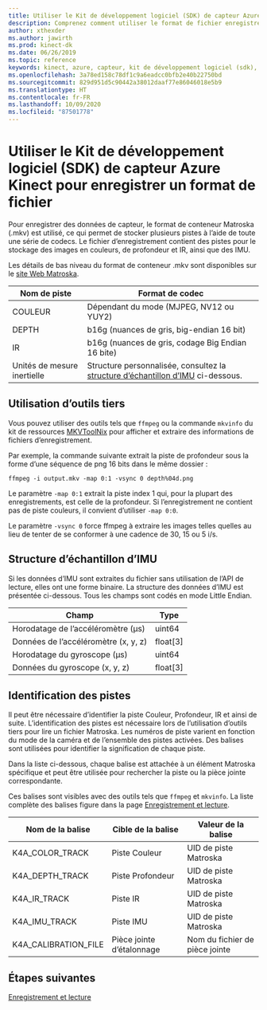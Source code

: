 ```yaml
---
title: Utiliser le Kit de développement logiciel (SDK) de capteur Azure Kinect pour enregistrer un format de fichier
description: Comprenez comment utiliser le format de fichier enregistré du Kit de développement logiciel (SDK) de capteur Azure Kinect.
author: xthexder
ms.author: jawirth
ms.prod: kinect-dk
ms.date: 06/26/2019
ms.topic: reference
keywords: kinect, azure, capteur, kit de développement logiciel (sdk), profondeur, rvb, enregistrement, lecture, matroska, mkv
ms.openlocfilehash: 3a78ed158c78df1c9a6eadcc0bfb2e40b22750bd
ms.sourcegitcommit: 829d951d5c90442a38012daaf77e86046018e5b9
ms.translationtype: HT
ms.contentlocale: fr-FR
ms.lasthandoff: 10/09/2020
ms.locfileid: "87501778"
---
```

# <a name="use-azure-kinect-sensor-sdk-to-record-file-format"></a>Utiliser le Kit de développement logiciel (SDK) de capteur Azure Kinect pour enregistrer un format de fichier

Pour enregistrer des données de capteur, le format de conteneur Matroska (.mkv) est utilisé, ce qui permet de stocker plusieurs pistes à l’aide de toute une série de codecs. Le fichier d’enregistrement contient des pistes pour le stockage des images en couleurs, de profondeur et IR, ainsi que des IMU.

Les détails de bas niveau du format de conteneur .mkv sont disponibles sur le [site Web Matroska](https://www.matroska.org/index.html).

| Nom de piste | Format de codec                          |
|------------|---------------------------------------|
| COULEUR      | Dépendant du mode (MJPEG, NV12 ou YUY2) |
| DEPTH      | b16g (nuances de gris, big-endian 16 bit)   |
| IR         | b16g (nuances de gris, codage Big Endian 16 bite)   |
| Unités de mesure inertielle        | Structure personnalisée, consultez la [structure d’échantillon d’IMU](record-file-format.md#imu-sample-structure) ci-dessous. |

## <a name="using-third-party-tools"></a>Utilisation d’outils tiers

Vous pouvez utiliser des outils tels que `ffmpeg` ou la commande `mkvinfo` du kit de ressources [MKVToolNix](https://mkvtoolnix.download/) pour afficher et extraire des informations de fichiers d’enregistrement.

Par exemple, la commande suivante extrait la piste de profondeur sous la forme d’une séquence de png 16 bits dans le même dossier :

```
ffmpeg -i output.mkv -map 0:1 -vsync 0 depth%04d.png
```

Le paramètre `-map 0:1` extrait la piste index 1 qui, pour la plupart des enregistrements, est celle de la profondeur. Si l’enregistrement ne contient pas de piste couleurs, il convient d’utiliser `-map 0:0`.

Le paramètre `-vsync 0` force ffmpeg à extraire les images telles quelles au lieu de tenter de se conformer à une cadence de 30, 15 ou 5 i/s.

## <a name="imu-sample-structure"></a>Structure d’échantillon d’IMU

Si les données d’IMU sont extraites du fichier sans utilisation de l’API de lecture, elles ont une forme binaire.
La structure des données d’IMU est présentée ci-dessous. Tous les champs sont codés en mode Little Endian.

| Champ                        | Type     |
|------------------------------|----------|
| Horodatage de l’accéléromètre (μs) | uint64   |
| Données de l’accéléromètre (x, y, z) | float[3] |
| Horodatage du gyroscope (μs)     | uint64   |
| Données du gyroscope (x, y, z)     | float[3] |

## <a name="identifying-tracks"></a>Identification des pistes

Il peut être nécessaire d’identifier la piste Couleur, Profondeur, IR et ainsi de suite. L’identification des pistes est nécessaire lors de l’utilisation d’outils tiers pour lire un fichier Matroska.
Les numéros de piste varient en fonction du mode de la caméra et de l’ensemble des pistes activées. Des balises sont utilisées pour identifier la signification de chaque piste.

Dans la liste ci-dessous, chaque balise est attachée à un élément Matroska spécifique et peut être utilisée pour rechercher la piste ou la pièce jointe correspondante.

Ces balises sont visibles avec des outils tels que `ffmpeg` et `mkvinfo`.
La liste complète des balises figure dans la page [Enregistrement et lecture](record-playback-api.md).

| Nom de la balise             | Cible de la balise             | Valeur de la balise             |
|----------------------|------------------------|-----------------------|
| K4A_COLOR_TRACK      | Piste Couleur            | UID de piste Matroska    |
| K4A_DEPTH_TRACK      | Piste Profondeur            | UID de piste Matroska    |
| K4A_IR_TRACK         | Piste IR               | UID de piste Matroska    |
| K4A_IMU_TRACK        | Piste IMU              | UID de piste Matroska    |
| K4A_CALIBRATION_FILE | Pièce jointe d’étalonnage | Nom du fichier de pièce jointe   |

## <a name="next-steps"></a>Étapes suivantes

[Enregistrement et lecture](record-playback-api.md)
